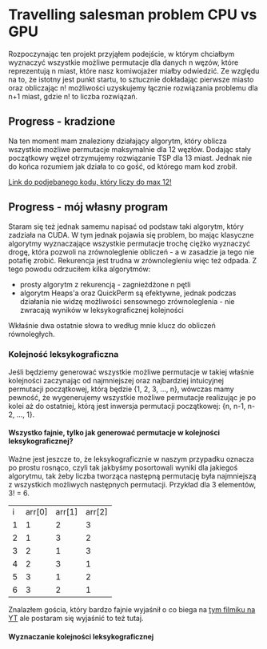 # Travelling salesman problem CPU vs GPU

Rozpoczynając ten projekt przyjąłem podejście, w którym chciałbym wyznaczyć wszystkie możliwe permutacje dla danych n węzów, które reprezentują n miast, które nasz komiwojażer miałby odwiedzić. Ze względu na to, że istotny jest punkt startu, to sztucznie dokładając pierwsze miasto oraz obliczając n! możliwości uzyskujemy łącznie rozwiązania problemu dla n+1 miast, gdzie n! to liczba rozwiązań.

## Progress - kradzione
Na ten moment mam znaleziony działający algorytm, który oblicza wszystkie możliwe permutacje maksymalnie dla 12 węzłów. Dodając stały początkowy węzeł otrzymujemy rozwiązanie TSP dla 13 miast. Jednak nie do końca rozumiem jak działa to co gość, od którego mam kod zrobił. 

<a href="https://www.codeproject.com/Articles/380399/Permutations-with-CUDA-and-OpenCL#cudahttps://www.quickperm.org/01example.php#menu">Link do podjebanego kodu, który liczy do max 12!<a/>

## Progress - mój własny program
Staram się też jednak samemu napisać od podstaw taki algorytm, który zadziała na CUDA. W tym jednak pojawia się problem, bo mając klasyczne algorytmy wyznaczające wszystkie permutacje trochę ciężko wyznaczyć drogę, która pozwoli na zrównoleglenie obliczeń - a w zasadzie ja tego nie potafię zrobić. Rekurencja jest trudna w zrównolegleniu więc też odpada. Z tego powodu odrzuciłem kilka algorytmów:
 * prosty algorytm z rekurencją - zagnieżdżone n pętli
 * algorytm Heaps'a oraz QuickPerm są efektywne, jednak podczas działania nie widzę możliwości sensownego zrównoleglenia - nie zwracają wyników w leksykograficznej kolejności

Wkłaśnie dwa ostatnie słowa to według mnie klucz do obliczeń równoległych.

### Kolejność leksykograficzna
Jeśli będziemy generować wszystkie możliwe permutacje w takiej właśnie kolejności zaczynając od najmniejszej oraz najbardziej intuicyjnej permutacji początkowej, którą będzie {1, 2, 3, ..., n}, wówczas mamy pewność, że wygenerujemy wszystkie możliwe permutacje realizując je po kolei aż do ostatniej, którą jest inwersja permutacji początkowej: {n, n-1, n-2, ..., 1}.

#### Wszystko fajnie, tylko jak generować permutacje w kolejności leksykograficznej?

Ważne jest jeszcze to, że leksykograficznie w naszym przypadku oznacza po prostu rosnąco, czyli tak jakbyśmy posortowali wyniki dla jakiegoś algorytmu, tak żeby liczba tworząca następną permutację była najmniejszą z wszystkich możliwych następnych permutacji. Przykład dla 3 elementów, 3! = 6. 
<div align="center">
<table>
  <tr>
    <td>i</td> <td>arr[0]</td> <td>arr[1]</td> <td>arr[2]</td>
  </tr>
  <tr> <td>1</td> <td>1</td> <td>2</td> <td>3</td> </tr>
  <tr> <td>2</td> <td>1</td> <td>3</td> <td>2</td> </tr>
  <tr> <td>3</td> <td>2</td> <td>1</td> <td>3</td> </tr>
  <tr> <td>4</td> <td>2</td> <td>3</td> <td>1</td> </tr>
  <tr> <td>5</td> <td>3</td> <td>1</td> <td>2</td> </tr>
  <tr> <td>6</td> <td>3</td> <td>2</td> <td>1</td> </tr>
</table>
</div>

Znalazłem gościa, który bardzo fajnie wyjaśnił o co biega na <a href="https://www.youtube.com/watch?v=6qXO72FkqwM">tym filmiku na YT</a> ale postaram się wyjaśnić to też tutaj.

#### Wyznaczanie kolejności leksykograficznej
  

